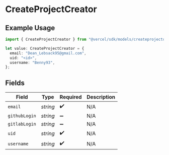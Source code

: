 # CreateProjectCreator

## Example Usage

```typescript
import { CreateProjectCreator } from "@vercel/sdk/models/createprojectop.js";

let value: CreateProjectCreator = {
  email: "Dean_Lebsack95@gmail.com",
  uid: "<id>",
  username: "Benny93",
};
```

## Fields

| Field              | Type               | Required           | Description        |
| ------------------ | ------------------ | ------------------ | ------------------ |
| `email`            | *string*           | :heavy_check_mark: | N/A                |
| `githubLogin`      | *string*           | :heavy_minus_sign: | N/A                |
| `gitlabLogin`      | *string*           | :heavy_minus_sign: | N/A                |
| `uid`              | *string*           | :heavy_check_mark: | N/A                |
| `username`         | *string*           | :heavy_check_mark: | N/A                |